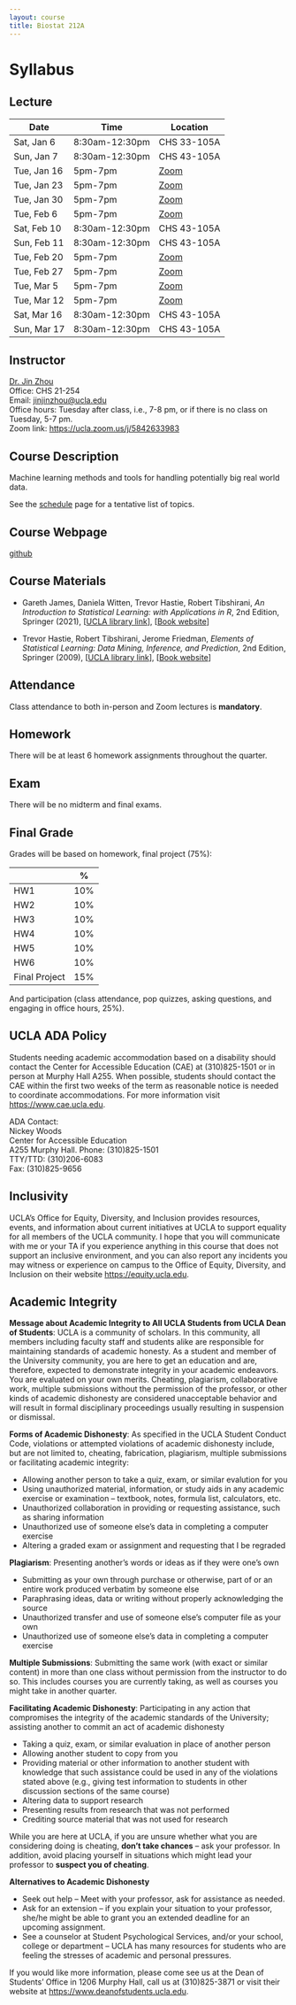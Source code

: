 ```yaml
---
layout: course
title: Biostat 212A
---
```


# Syllabus

## Lecture

| Date         | Time          | Location                                   |
|--------------|---------------|--------------------------------------------|
| Sat, Jan 6   | 8:30am-12:30pm | CHS 33-105A                                |
| Sun, Jan 7   | 8:30am-12:30pm | CHS 43-105A                                |
| Tue, Jan 16  | 5pm-7pm | [Zoom](https://ucla.zoom.us/j/95767445277) |
| Tue, Jan 23  | 5pm-7pm | [Zoom](https://ucla.zoom.us/j/95767445277) |
| Tue, Jan 30  | 5pm-7pm | [Zoom](https://ucla.zoom.us/j/95767445277) |
| Tue, Feb 6   | 5pm-7pm | [Zoom](https://ucla.zoom.us/j/95767445277) |
| Sat, Feb 10  | 8:30am-12:30pm | CHS 43-105A                                |
| Sun, Feb 11  | 8:30am-12:30pm | CHS 43-105A                                |
| Tue, Feb 20  | 5pm-7pm | [Zoom](https://ucla.zoom.us/j/95767445277) |
| Tue, Feb 27  | 5pm-7pm | [Zoom](https://ucla.zoom.us/j/95767445277) |
| Tue, Mar 5   | 5pm-7pm | [Zoom](https://ucla.zoom.us/j/95767445277) |
| Tue, Mar 12  | 5pm-7pm | [Zoom](https://ucla.zoom.us/j/95767445277) |
| Sat, Mar 16  | 8:30am-12:30pm | CHS 43-105A                                |
| Sun, Mar 17  | 8:30am-12:30pm | CHS 43-105A                                |

## Instructor

[Dr. Jin Zhou](https://ph.ucla.edu/about/faculty-staff-directory/jin-zhou)  
Office: CHS 21-254  
Email: <jinjinzhou@ucla.edu>  
Office hours: Tuesday after class, i.e., 7-8 pm, or if there is no class on Tuesday, 5-7 pm.   
Zoom link: <https://ucla.zoom.us/j/5842633983> 

## Course Description

Machine learning methods and tools for handling potentially big real world data.

See the [schedule](https://ucla-biostat-212a.giTueb.io/2024winter/schedule/schedule.html) page for a tentative list of topics.

## Course Webpage

[github](https://github.com/ucla-biostat-212a/2024winter)

## Course Materials

* Gareth James, Daniela Witten, Trevor Hastie, Robert Tibshirani, _An Introduction to Statistical Learning: with Applications in R_, 2nd Edition, Springer (2021), \[[UCLA library link](https://search.library.ucla.edu/permalink/01UCS_LAL/17p22dp/alma9917455728606531)\], \[[Book website](https://www.statlearning.com/)\]

* Trevor Hastie, Robert Tibshirani, Jerome Friedman, _Elements of Statistical Learning: Data Mining, Inference, and Prediction_, 2nd Edition, Springer (2009), \[[UCLA library link](https://search.library.ucla.edu/permalink/01UCS_LAL/17p22dp/alma9914833914706531)\], \[[Book website](https://hastie.su.domains/ElemStatLearn/)\]

## Attendance

Class attendance to both in-person and Zoom lectures is **mandatory**.

## Homework

There will be at least 6 homework assignments throughout the quarter.  

## Exam

There will be no midterm and final exams.  

## Final Grade

Grades will be based on homework, final project (75%):

|         | %          | 
|--------------|---------------|
| HW1  | 10% | 
| HW2  | 10% | 
| HW3  | 10% | 
| HW4  | 10% | 
| HW5  | 10% | 
| HW6  | 10% | 
| Final Project  | 15% | 

And participation (class attendance, pop quizzes, asking questions, and engaging in office hours, 25%).

## UCLA ADA Policy 

Students needing academic accommodation based on a disability should contact the Center for Accessible Education (CAE) at (310)825-1501 or in person at Murphy Hall A255. When possible, students should contact the CAE within the first two weeks of the term as reasonable notice is needed to coordinate accommodations. For more information visit <https://www.cae.ucla.edu>.

ADA Contact:  
Nickey Woods   
Center for Accessible Education  
A255 Murphy Hall. 
Phone: (310)825-1501  
TTY/TTD: (310)206-6083  
Fax: (310)825-9656  

## Inclusivity

UCLA’s Office for Equity, Diversity, and Inclusion provides resources, events, and information about current initiatives at UCLA to support equality for all members of the UCLA community. I hope that you will communicate with me or your TA if you experience anything in this course that does not support an inclusive environment, and you can also report any incidents you may witness or experience on campus to the Office of Equity, Diversity, and Inclusion on their website <https://equity.ucla.edu>.

## Academic Integrity

**Message about Academic Integrity to All UCLA Students from UCLA Dean of Students**: UCLA is a community of scholars. In this community, all members including faculty staff and students alike are responsible for maintaining standards of academic honesty. As a student and member of the University community, you are here to get an education and are, therefore, expected to demonstrate integrity in your academic endeavors. You are evaluated on your own merits. Cheating, plagiarism, collaborative work, multiple submissions without the permission of the professor, or other kinds of academic dishonesty are considered unacceptable behavior and will result in formal disciplinary proceedings usually resulting in suspension or dismissal.

**Forms of Academic Dishonesty**: As specified in the UCLA Student Conduct Code, violations or attempted violations of academic dishonesty include, but are not limited to, cheating, fabrication, plagiarism, multiple submissions or facilitating academic integrity:   
* Allowing another person to take a quiz, exam, or similar evalution for you  
* Using unauthorized material, information, or study aids in any academic exercise or examination – textbook, notes, formula list, calculators, etc.  
* Unauthorized collaboration in providing or requesting assistance, such as sharing information   
* Unauthorized use of someone else’s data in completing a computer exercise  
* Altering a graded exam or assignment and requesting that I be regraded

**Plagiarism**: Presenting another’s words or ideas as if they were one’s own  
* Submitting as your own through purchase or otherwise, part of or an entire work produced verbatim by someone else  
* Paraphrasing ideas, data or writing without properly acknowledging the source  
* Unauthorized transfer and use of someone else’s computer file as your own  
* Unauthorized use of someone else’s data in completing a computer exercise  

**Multiple Submissions**: Submitting the same work (with exact or similar content) in more than one class without permission from the instructor to do so. This includes courses you are currently taking, as well as courses you might take in another quarter.

**Facilitating Academic Dishonesty**: Participating in any action that compromises the integrity of the academic standards of the University; assisting another to commit an act of academic dishonesty   
* Taking a quiz, exam, or similar evaluation in place of another person   
* Allowing another student to copy from you  
* Providing material or other information to another student with knowledge that such assistance could be used in any of the violations stated above (e.g., giving test information to students in other discussion sections of the same course)  
* Altering data to support research  
* Presenting results from research that was not performed  
* Crediting source material that was not used for research  

While you are here at UCLA, if you are unsure whether what you are considering doing is cheating, **don’t take chances** – ask your professor. In addition, avoid placing yourself in situations which might lead your professor to **suspect you of cheating**.

**Alternatives to Academic Dishonesty**

* Seek out help – Meet with your professor, ask for assistance as needed.  
* Ask for an extension – if you explain your situation to your professor, she/he might be able to grant you an extended deadline for an upcoming assignment.  
*	See a counselor at Student Psychological Services, and/or your school, college or department – UCLA has many resources for students who are feeling the stresses of academic and personal pressures. 

If you would like more information, please come see us at the Dean of Students’ Office in 1206 Murphy Hall, call us at (310)825-3871 or visit their website at <https://www.deanofstudents.ucla.edu>.
